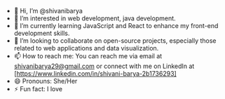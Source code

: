 - 👋 Hi, I’m @shivanibarya
- 👀 I’m interested in web development, java development.
- 🌱 I’m currently learning JavaScript and React to enhance my front-end development skills.
- 💞️ I’m looking to collaborate on open-source projects, especially those related to web applications and data visualization.
- 📫 How to reach me: You can reach me via email at shivanibarya29@gmail.com or connect with me on LinkedIn at [https://www.linkedin.com/in/shivani-barya-2b1736293]
- 😄 Pronouns: She/Her
- ⚡ Fun fact: I love 
